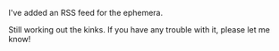 I've added an RSS feed for the ephemera.

Still working out the kinks. If you have any trouble with it, please let me know!